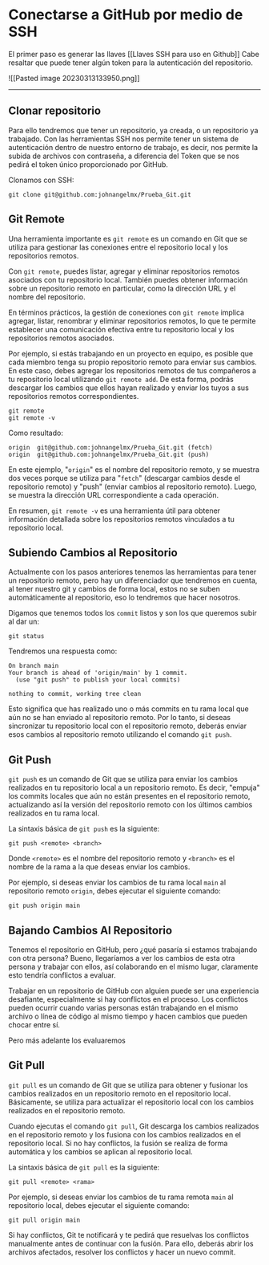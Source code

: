# Conectarse a GitHub por medio de SSH
El primer paso es generar las llaves [[Llaves SSH para uso en Github]]
Cabe resaltar que puede tener algún token para la autenticación del repositorio.

![[Pasted image 20230313133950.png]]

---

## Clonar repositorio
Para ello tendremos que tener un repositorio, ya creada, o un repositorio ya trabajado.
Con las herramientas SSH nos permite tener un sistema de autenticación dentro de nuestro entorno de trabajo, es decir, nos permite la subida de archivos con contraseña, a diferencia del Token que se nos pedirá el token único proporcionado por GitHub.

Clonamos con SSH:
```Shell
git clone git@github.com:johnangelmx/Prueba_Git.git
```

## Git Remote

Una herramienta importante es `git remote` es un comando en Git que se utiliza para gestionar las conexiones entre el repositorio local y los repositorios remotos.

Con `git remote`, puedes listar, agregar y eliminar repositorios remotos asociados con tu repositorio local. También puedes obtener información sobre un repositorio remoto en particular, como la dirección URL y el nombre del repositorio.

En términos prácticos, la gestión de conexiones con `git remote` implica agregar, listar, renombrar y eliminar repositorios remotos, lo que te permite establecer una comunicación efectiva entre tu repositorio local y los repositorios remotos asociados.

Por ejemplo, si estás trabajando en un proyecto en equipo, es posible que cada miembro tenga su propio repositorio remoto para enviar sus cambios. En este caso, debes agregar los repositorios remotos de tus compañeros a tu repositorio local utilizando `git remote add`. De esta forma, podrás descargar los cambios que ellos hayan realizado y enviar los tuyos a sus repositorios remotos correspondientes.

```Shell
git remote
git remote -v
```

Como resultado:
```Shell
origin  git@github.com:johnangelmx/Prueba_Git.git (fetch)
origin  git@github.com:johnangelmx/Prueba_Git.git (push)
```

En este ejemplo, "`origin`" es el nombre del repositorio remoto, y se muestra dos veces porque se utiliza para "`fetch`" (descargar cambios desde el repositorio remoto) y "push" (enviar cambios al repositorio remoto). Luego, se muestra la dirección URL correspondiente a cada operación.

En resumen, `git remote -v` es una herramienta útil para obtener información detallada sobre los repositorios remotos vinculados a tu repositorio local.

## Subiendo Cambios al Repositorio
Actualmente con los pasos anteriores tenemos las herramientas para tener un repositorio remoto, pero hay un diferenciador que tendremos en cuenta, al tener nuestro git y cambios de forma local, estos no se suben automáticamente al repositorio, eso lo tendremos que hacer nosotros.

Digamos que tenemos todos los `commit` listos y son los que queremos subir al dar un: 
```Shell 
git status
```
Tendremos una respuesta como: 
```Shell
On branch main
Your branch is ahead of 'origin/main' by 1 commit.
  (use "git push" to publish your local commits)

nothing to commit, working tree clean
```

Esto significa que has realizado uno o más commits en tu rama local que aún no se han enviado al repositorio remoto. Por lo tanto, si deseas sincronizar tu repositorio local con el repositorio remoto, deberás enviar esos cambios al repositorio remoto utilizando el comando `git push`.

## Git Push
`git push` es un comando de Git que se utiliza para enviar los cambios realizados en tu repositorio local a un repositorio remoto. Es decir, "empuja" los commits locales que aún no están presentes en el repositorio remoto, actualizando así la versión del repositorio remoto con los últimos cambios realizados en tu rama local.

La sintaxis básica de `git push` es la siguiente:
```Shell
git push <remote> <branch>
```
Donde `<remote>` es el nombre del repositorio remoto y `<branch>` es el nombre de la rama a la que deseas enviar los cambios.

Por ejemplo, si deseas enviar los cambios de tu rama local `main` al repositorio remoto `origin`, debes ejecutar el siguiente comando:
```Shell
git push origin main 
```

## Bajando Cambios Al Repositorio
Tenemos el repositorio en GitHub, pero ¿qué pasaría si estamos trabajando con otra persona? Bueno, llegaríamos a ver los cambios de esta otra persona y trabajar con ellos, así colaborando en el mismo lugar, claramente esto tendría conflictos a evaluar. 

Trabajar en un repositorio de GitHub con alguien puede ser una experiencia desafiante, especialmente si hay conflictos en el proceso. Los conflictos pueden ocurrir cuando varias personas están trabajando en el mismo archivo o línea de código al mismo tiempo y hacen cambios que pueden chocar entre sí.

Pero más adelante los evaluaremos

## Git Pull
`git pull` es un comando de Git que se utiliza para obtener y fusionar los cambios realizados en un repositorio remoto en el repositorio local. Básicamente, se utiliza para actualizar el repositorio local con los cambios realizados en el repositorio remoto.

Cuando ejecutas el comando `git pull`, Git descarga los cambios realizados en el repositorio remoto y los fusiona con los cambios realizados en el repositorio local. Si no hay conflictos, la fusión se realiza de forma automática y los cambios se aplican al repositorio local.

La sintaxis básica de `git pull` es la siguiente:
```Shell
git pull <remote> <rama> 
```
Por ejemplo, si deseas enviar los cambios de tu rama remota `main` al repositorio local, debes ejecutar el siguiente comando:
```Shell
git pull origin main 
```

Si hay conflictos, Git te notificará y te pedirá que resuelvas los conflictos manualmente antes de continuar con la fusión. Para ello, deberás abrir los archivos afectados, resolver los conflictos y hacer un nuevo commit.

